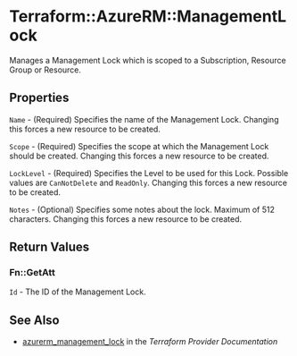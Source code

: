 # Terraform::AzureRM::ManagementLock

Manages a Management Lock which is scoped to a Subscription, Resource Group or Resource.

## Properties

`Name` - (Required) Specifies the name of the Management Lock. Changing this forces a new resource to be created.

`Scope` - (Required) Specifies the scope at which the Management Lock should be created. Changing this forces a new resource to be created.

`LockLevel` - (Required) Specifies the Level to be used for this Lock. Possible values are `CanNotDelete` and `ReadOnly`. Changing this forces a new resource to be created.

`Notes` - (Optional) Specifies some notes about the lock. Maximum of 512 characters. Changing this forces a new resource to be created.


## Return Values

### Fn::GetAtt

`Id` - The ID of the Management Lock.

## See Also

* [azurerm_management_lock](https://www.terraform.io/docs/providers/azurerm/r/management_lock.html) in the _Terraform Provider Documentation_